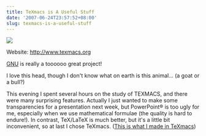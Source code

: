 ```yaml
---
title: TeXmacs is A Useful Stuff
date: '2007-06-24T23:57:52+08:00'
slug: texmacs-is-a-useful-stuff
---
```


[![](https://www.gnu.org/graphics/gnu-head-banner.png)](http://www.gnu.org/)

Website: <http://www.texmacs.org>

[GNU](http://www.gnu.org/) is really a toooooo great project!

I love this head, though I don't know what on earth is this animal... (a goat or a bull?)  

This evening I spent several hours on the study of TEXMACS, and there were many surprising features. Actually I just wanted to make some transparencies for a presentation next week, but PowerPoint® is too ugly for me, especially when we use mathematical formulae (the quality is hard to endure!). In contrast, TeX/LaTeX is much better, but it's a little bit inconvenient, so at last I chose TeXmacs. ([This is what I made in TeXmacs](https://db.yihui.org/docs/Bootstrap-2007-Yihui-Xie.pdf))  

